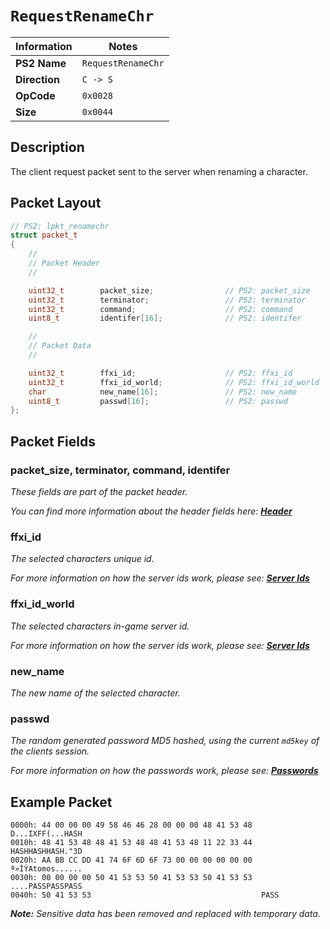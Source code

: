 # `RequestRenameChr`

| Information               | Notes |
|---                        |---    |
| **PS2 Name**              | `RequestRenameChr` |
| **Direction**             | `C -> S` |
| **OpCode**                | `0x0028` |
| **Size**                  | `0x0044` |

## Description

The client request packet sent to the server when renaming a character.

## Packet Layout

```cpp
// PS2: lpkt_renamechr
struct packet_t
{
    //
    // Packet Header
    //

    uint32_t        packet_size;                // PS2: packet_size
    uint32_t        terminator;                 // PS2: terminator
    uint32_t        command;                    // PS2: command
    uint8_t         identifer[16];              // PS2: identifer

    //
    // Packet Data
    //

    uint32_t        ffxi_id;                    // PS2: ffxi_id
    uint32_t        ffxi_id_world;              // PS2: ffxi_id_world
    char            new_name[16];               // PS2: new_name
    uint8_t         passwd[16];                 // PS2: passwd
};
```

## Packet Fields

### packet_size, terminator, command, identifer

_These fields are part of the packet header._

_You can find more information about the header fields here: [**Header**](/packets/lobby/Header.md)_

### ffxi_id

_The selected characters unique id._

_For more information on how the server ids work, please see: [**Server Ids**](/packets/lobby/Notes.md#server-ids)_

### ffxi_id_world

_The selected characters in-game server id._

_For more information on how the server ids work, please see: [**Server Ids**](/packets/lobby/Notes.md#server-ids)_

### new_name

_The new name of the selected character._

### passwd

_The random generated password MD5 hashed, using the current `md5key` of the clients session._

_For more information on how the passwords work, please see: [**Passwords**](/packets/lobby/Notes.md#passwords)_

## Example Packet

```
0000h: 44 00 00 00 49 58 46 46 28 00 00 00 48 41 53 48  D...IXFF(...HASH
0010h: 48 41 53 48 48 41 53 48 48 41 53 48 11 22 33 44  HASHHASHHASH."3D
0020h: AA BB CC DD 41 74 6F 6D 6F 73 00 00 00 00 00 00  ª»ÌÝAtomos......
0030h: 00 00 00 00 50 41 53 53 50 41 53 53 50 41 53 53  ....PASSPASSPASS
0040h: 50 41 53 53                                      PASS
```

_**Note:** Sensitive data has been removed and replaced with temporary data._
